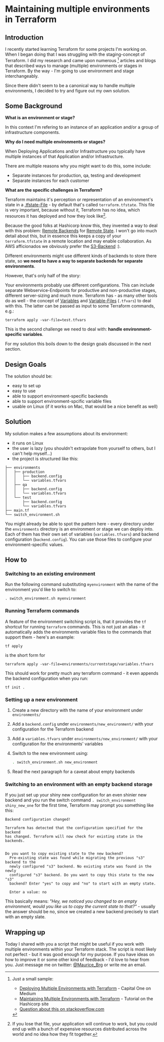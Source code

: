 # Maintaining multiple environments in Terraform

## Introduction

I recently started learning Terraform for some projects I'm working on. When I began doing that I was struggling with the staging-concept of Terraform. I did my research and came upon numerous [^numerous] articles and blogs that described ways to manage (multiple) environments or stages in Terraform. By the way - I'm going to use environment and stage interchangeably.

Since there didn't seem to be a canonical way to handle multiple environments, I decided to try and figure out my own solution.

[^numerous]: Just a small sample:
    - [Deploying Multiple Environments with Terraform](https://medium.com/capital-one-tech/deploying-multiple-environments-with-terraform-kubernetes-7b7f389e622)  - Capital One on Medium
    -  [Maintaining Multiple Environments with Terraform](https://learn.hashicorp.com/terraform/operations/maintaining-multiple-environments#overview) - Tutorial on the Hashicorp site
    -  [Question about this on stackoverflow.com](https://stackoverflow.com/questions/37005303/different-environments-for-terraform-hashicorp)


## Some Background

**What is an environment or stage?**

In this context I'm refering to an instance of an application and/or a group of infrastructure components.

**Why do I need multiple environments or stages?**

When Deploying Applications and/or Infrastructure you typically have multiple instances of that Application and/or Infrastructure.

There are multiple reasons why you might want to do this, some include:

- Separate instances for production, qa, testing and development
- Separate instances for each customer

**What are the specific challenges in Terraform?**

Terraform maintains it's perception or representation of an environment's state in a [.tfstate-File](https://www.terraform.io/docs/state/) - by default that's called `terraform.tfstate`. This file is very important, because without it, Terraform has no idea, which resources it has deployed and how they look like[^this_is_bad].

Because the good folks at Hashicorp know this, they invented a way to deal with this problem: [Remote Backends](https://www.terraform.io/docs/backends/types/index.html) for [Remote State](https://www.terraform.io/docs/state/remote.html). I won't go into much detail about this, but in essence this keeps a copy of your `terraform.tfstate` in a remote location and may enable collaboration. As AWS afficionados we obviously prefer the [S3-Backend](https://www.terraform.io/docs/backends/types/s3.html) :).

Different environments might use different kinds of backends to store there state, so **we need to have a way to separate backends for separate environments**.

However, that's only half of the story:

Your environments probably use different configurations. This can include separate Webservice-Endpoints for productive and non-productive stages, different server-sizing and much more. Terraform has - as many other tools do as well - the concept of [Variables](https://www.terraform.io/docs/configuration/variables.html) and [Variable-Files](https://www.terraform.io/docs/configuration/variables.html#variable-definitions-tfvars-files) (`.tfvars`) to deal with this. The latter can be passed as input to some Terraform commands, e.g.:

```shell
terraform apply -var-file=test.tfvars
```

This is the second challenge we need to deal with: **handle environment-specific variables**.

For my solution this boils down to the design goals discussed in the next section.

[^this_is_bad]: If you lose that file, your application will continue to work, but you could end up with a bunch of expensive resources distributed across the world
 and no idea how they fit together.

## Design Goals

The solution should be:

- easy to set up
- easy to use
- able to support environment-specific backends
- able to support environment-spcific variable files
- usable on Linux (if it works on Mac, that would be a nice benefit as well)

## Solution

My solution makes a few assumptions about its environment:

- it runs on Linux
- the user is lazy (you shouldn't extrapolate from yourself to others, but I can't help myself...)
- the project is structured like this:

```text
├── environments
│   ├── production
│   │   ├── backend.config
│   │   └── variables.tfvars
│   ├── qa
│   │   ├── backend.config
│   │   └── variables.tfvars
│   └── test
│       ├── backend.config
│       └── variables.tfvars
├── main.tf
└── switch_environment.sh
```

You might already be able to spot the pattern here - every directory under the `environments` directory is an environment or stage we can deploy into. Each of them has their own set of variables (`variables.tfvars`) and backend configuration (`backend.config`). You can use those files to configure your environment-specific values.

## How to

### Switching to an existing environment

Run the following command substituting `myenvironment` with the name of the environment you'd like to switch to:

```shell
. switch_environment.sh myenvironment
```

### Running Terraform commands

A feature of the environment switching script is, that it provides the `tf` shortcut for running `terraform` commands. This is not just an alias - it automatically adds the environments variable files to the commands that support them - here's an example:

```shell
tf apply
```

is the short form for

```shell
terraform apply -var-file=environments/currentstage/variables.tfvars
```

This should work for pretty much any terraform command - it even appends the backend configuration when you run:

```shell
tf init .
```

### Setting up a new environment

1. Create a new directory with the name of your environment under `environments/`
2. Add a `backend.config` under `environments/new_environment/` with your configuration for the Terraform backend
3. Add a `variables.tfvars` under `environments/new_environment/` with your configuration for the environments' variables
4. Switch to the new environment using:

    ```bash
    . switch_environment.sh new_environment
    ```

5. Read the next paragraph for a caveat about empty backends

### Switching to an environment with an **empty** backend storage

If you just set up your shiny new configuration for an even shinier new backend and you run the switch command `. switch_environment shiny_new_one` for the first time, Terraform may prompt you something like this:

```text
Backend configuration changed!

Terraform has detected that the configuration specified for the backend
has changed. Terraform will now check for existing state in the backends.


Do you want to copy existing state to the new backend?
  Pre-existing state was found while migrating the previous "s3" backend to the
  newly configured "s3" backend. No existing state was found in the newly
  configured "s3" backend. Do you want to copy this state to the new "s3"
  backend? Enter "yes" to copy and "no" to start with an empty state.

  Enter a value: no

```

This basically means: *"Hey, we noticed you changed to an empty environment, would you like us to copy the current state to that?"* - usually the answer should be no, since we created a new backend precisely to start with an empty slate.

## Wrapping up

Today I shared with you a script that might be useful if you work with multiple environments within your Terraform stack. The script is most likely not perfect - but it was good enough for my purpose. If you have ideas on how to improve it or some other kind of feedback - I'd love to hear from you. Just message me on twitter: [@Maurice_Brg](https://twitter.com/Maurice_Brg) or write me an email.